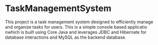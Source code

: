 # TaskManagementSystem
This project is a task management system designed to efficiently manage and organize tasks for users. This is a simple console based applicatio nwhich is built using Core Java and leverages JDBC and Hibernate for database interactions  and MySQL as the backend database.
